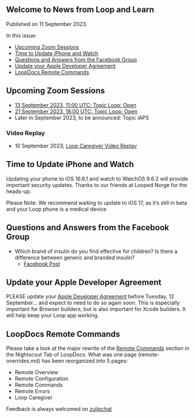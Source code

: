 ## Welcome to News from&nbsp;<span translate="no">Loop and Learn</span>&nbsp;

Published on 11 September 2023.

In this issue:

* [Upcoming Zoom Sessions](#upcoming-zoom-sessions)
* [Time to Update iPhone and Watch](#time-to-update-iphone-and-watch)
* [Questions and Answers from the Facebook Group](#questions-and-answers-from-the-facebook-group)
* [Update your&nbsp;<span translate="no">Apple Developer Agreement</span>](#update-yourapple-developer-agreement)
* [<span translate="no">LoopDocs</span>&nbsp;Remote Commands](#loopdocsremote-commands)

## Upcoming Zoom Sessions

* [13 September 2023, 11:00 UTC: Topic&nbsp;<span translate="no">Loop</span>:&nbsp;Open](https://us06web.zoom.us/j/89085412738?pwd=eXpTN2M5V3M0TEVJQktmVldBTVRYUT09)
* [21 September 2023, 18:00 UTC: Topic&nbsp;<span translate="no">Loop</span>:&nbsp;Open](https://us06web.zoom.us/j/82642996947?pwd=Z3Y5NFVlbWlpb1ZCMXpXOTJWYklPZz09)
* Later in September 2023, to be announced: Topic&nbsp;<span translate="no">iAPS</span>

### Video Replay

* 10 September 2023;&nbsp;[<span translate="no">Loop Caregiver</span>&nbsp;Video Replay](https://www.youtube.com/watch?v=fnksaQ3PRfU)

## Time to Update iPhone and Watch

Updating your phone to iOS 16.6.1 and watch to WatchOS 9.6.2 will provide important security updates. Thanks to our friends at Looped Norge for the heads-up.

Please Note: We recommend waiting to update to iOS 17, as it’s still in beta and your Loop phone is a medical device

## Questions and Answers from the Facebook Group

* Which brand of insulin do you find effective for children? Is there a difference between generic and branded insulin?
    * [Facebook Post](https://www.facebook.com/groups/LOOPandLEARN/posts/3495964117326734/)

## Update your&nbsp;<span translate="no">Apple Developer Agreement</span>

PLEASE update your&nbsp;[<span translate="no">Apple Developer Agreement</span>](https://developer.apple.com/support/terms/apple-developer-program-license-agreement/)&nbsp;before Tuesday, 12 September... and expect to need to do so again soon. This is especially important for Browser builders, but is also important for Xcode builders. It will help keep your&nbsp;<span translate="no">Loop</span>&nbsp;app working.

## <span translate="no">LoopDocs</span>&nbsp;Remote Commands

Please take a look at the major rewrite of the [Remote Commands](https://loopkit.github.io/loopdocs/nightscout/remote-overview/) section in the&nbsp;<span translate="no">Nightscout</span>&nbsp;Tab of&nbsp;<span translate="no">LoopDocs</span>. What was one page (remote-overrides.md) has been reorganized into 5 pages:

* Remote Overview
* Remote Configuration
* Remote Commands
* Remote Errors
* <span translate="no">Loop Caregiver</span>

Feedback is always welcomed on&nbsp;[<span translate="no">zulipchat</span>](https://loop.zulipchat.com/#narrow/stream/270362-documentation/topic/Loopdocs.20Question)